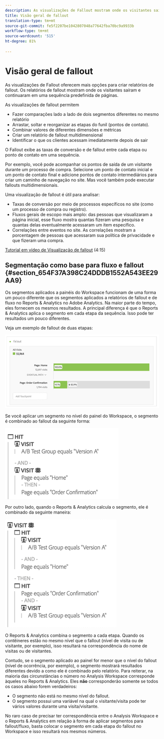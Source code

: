 ```yaml
---
description: As visualizações de Fallout mostram onde os visitantes saíram e continuaram em uma sequência predefinida de páginas.
title: Visão geral de fallout
translation-type: tm+mt
source-git-commit: fe5f2207be1042807048a77642fba70bc9a9933b
workflow-type: tm+mt
source-wordcount: '515'
ht-degree: 81%

---
```



# Visão geral de fallout

As visualizações de Fallout oferecem mais opções para criar relatórios de fallout. Os relatórios de fallout mostram onde os visitantes saíram e continuaram em uma sequência predefinida de páginas.

As visualizações de fallout permitem

* Fazer comparações lado a lado de dois segmentos diferentes no mesmo relatório
* Arrastar, soltar e reorganizar as etapas do funil (pontos de contato).
* Combinar valores de diferentes dimensões e métricas
* Criar um relatório de fallout multidimensional
* Identificar o que os clientes acessam imediatamente depois de sair

O Fallout exibe as taxas de conversão e de fallout entre cada etapa ou ponto de contato em uma sequência.

Por exemplo, você pode acompanhar os pontos de saída de um visitante durante um processo de compra. Selecione um ponto de contato inicial e um ponto de contato final e adicione pontos de contato intermediários para criar um caminho de navegação no site. Mas você também pode executar fallouts multidimensionais.

Uma visualização de fallout é útil para analisar:

* Taxas de conversão por meio de processos específicos no site (como um processo de compra ou registro).
* Fluxos gerais de escopo mais amplo: das pessoas que visualizaram a página inicial, esse fluxo mostra quantas fizeram uma pesquisa e quantas delas eventualmente acessaram um item específico.
* Correlações entre eventos no site. As correlações mostram a porcentagem de pessoas que acessaram sua política de privacidade e que fizeram uma compra.

[Tutorial em vídeo de Visualização de fallout](https://experienceleague.adobe.com/docs/analytics-learn/tutorials/analysis-workspace/analyzing-customer-journeys/fallout-visualization.html?lang=pt-BR)  (4:15)

## Segmentação como base para fluxo e fallout {#section_654F37A398C24DDDB1552A543EE29AA9}

Os segmentos aplicados a painéis do Workspace funcionam de uma forma um pouco diferente que os segmentos aplicados a relatórios de fallout e de fluxo no Reports &amp; Analytics no Adobe Analytics. Na maior parte do tempo, eles fornecem os mesmos resultados. A principal diferença é que o Reports &amp; Analytics aplica o segmento em cada etapa da sequência. Isso pode ter resultados um pouco diferentes.

Veja um exemplo de fallout de duas etapas:

![](assets/fallout_segments1.png)

Se você aplicar um segmento no nível do painel do Workspace, o segmento é combinado ao fallout da seguinte forma:

![](assets/fallout_seg.png)

Por outro lado, quando o Reports &amp; Analytics calcula o segmento, ele é combinado da seguinte maneira:

![](assets/fallout_segments3.png)

O Reports &amp; Analytics combina o segmento a cada etapa. Quando os contêineres estão no mesmo nível que o fallout (nível de visita ou de visitante, por exemplo), isso resultará na correspondência do nome de visitas ou de visitantes.

Contudo, se o segmento aplicado ao painel for menor que o nível do fallout (nível de ocorrência, por exemplo), o segmento mostrará resultados diferentes devido a como ele é combinado pelo relatório. Para reiterar, na maioria das circunstâncias o número no Analysis Workspace corresponde àqueles no Reports &amp; Analytics. Eles **não** corresponderão somente se todos os casos abaixo forem verdadeiros:

* O segmento não está no mesmo nível do fallout.
* O segmento possui uma variável na qual o visitante/visita pode ter vários valores durante uma visita/visitante.

No raro caso de precisar ter correspondência entre o Analysis Workspace e o Reports &amp; Analytics em relação à forma de aplicar segmentos para fallout/fluxo, basta colocar o segmento em cada etapa do fallout no Workspace e isso resultará nos mesmos números.
